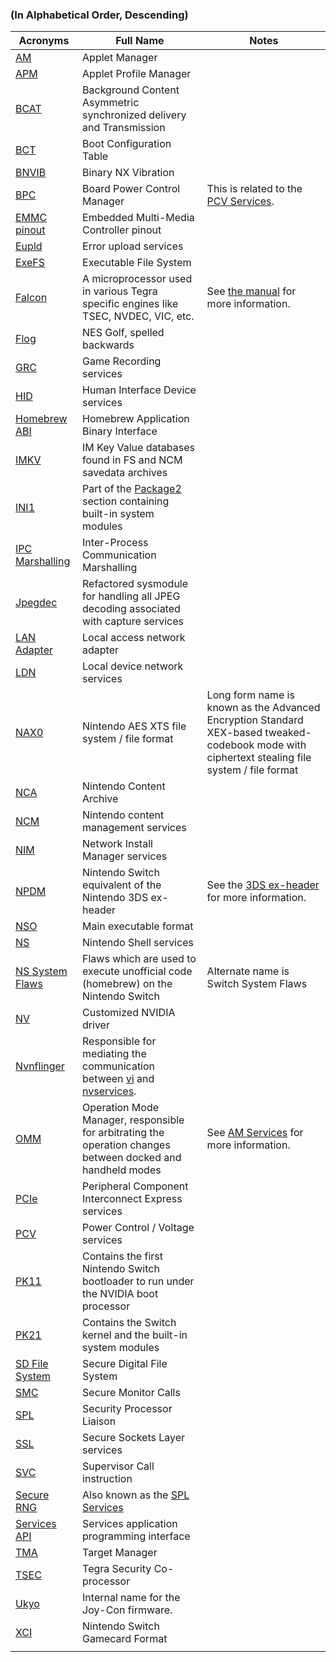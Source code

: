 ### (In Alphabetical Order, Descending)

| Acronyms                                                 | Full Name                                                                                                                                 | Notes                                                                                                                                          |
| -------------------------------------------------------- | ----------------------------------------------------------------------------------------------------------------------------------------- | ---------------------------------------------------------------------------------------------------------------------------------------------- |
| [AM](AM%20services.md "wikilink")                        | Applet Manager                                                                                                                            |                                                                                                                                                |
| [APM](APM%20services.md "wikilink")                      | Applet Profile Manager                                                                                                                    |                                                                                                                                                |
| [BCAT](BCAT%20services.md "wikilink")                    | Background Content Asymmetric synchronized delivery and Transmission                                                                      |                                                                                                                                                |
| [BCT](BCT.md "wikilink")                                 | Boot Configuration Table                                                                                                                  |                                                                                                                                                |
| [BNVIB](BNVIB.md "wikilink")                             | Binary NX Vibration                                                                                                                       |                                                                                                                                                |
| [BPC](BPC%20services.md "wikilink")                      | Board Power Control Manager                                                                                                               | This is related to the [PCV Services](PCV%20services#bpc.md##bpc "wikilink").                                                                  |
| [EMMC pinout](EMMC%20pinout.md "wikilink")               | Embedded Multi-Media Controller pinout                                                                                                    |                                                                                                                                                |
| [Eupld](Eupld%20services.md "wikilink")                  | Error upload services                                                                                                                     |                                                                                                                                                |
| [ExeFS](ExeFS.md "wikilink")                             | Executable File System                                                                                                                    |                                                                                                                                                |
| [Falcon](Falcon.md "wikilink")                           | A microprocessor used in various Tegra specific engines like TSEC, NVDEC, VIC, etc.                                                       | See [the manual](http://envytools.readthedocs.io/en/latest/hw/falcon/intro.html) for more information.                                         |
| [Flog](Flog.md "wikilink")                               | NES Golf, spelled backwards                                                                                                               |                                                                                                                                                |
| [GRC](GRC%20services.md "wikilink")                      | Game Recording services                                                                                                                   |                                                                                                                                                |
| [HID](HID%20services.md "wikilink")                      | Human Interface Device services                                                                                                           |                                                                                                                                                |
| [Homebrew ABI](Homebrew%20ABI.md "wikilink")             | Homebrew Application Binary Interface                                                                                                     |                                                                                                                                                |
| [IMKV](IMKV.md "wikilink")                               | IM Key Value databases found in FS and NCM savedata archives                                                                              |                                                                                                                                                |
| [INI1](INI1.md "wikilink")                               | Part of the [Package2](Package2.md "wikilink") section containing built-in system modules                                                 |                                                                                                                                                |
| [IPC Marshalling](IPC%20Marshalling.md "wikilink")       | Inter-Process Communication Marshalling                                                                                                   |                                                                                                                                                |
| [Jpegdec](Jpegdec%20services.md "wikilink")              | Refactored sysmodule for handling all JPEG decoding associated with capture services                                                      |                                                                                                                                                |
| [LAN Adapter](LAN%20Adapter.md "wikilink")               | Local access network adapter                                                                                                              |                                                                                                                                                |
| [LDN](LDN%20services.md "wikilink")                      | Local device network services                                                                                                             |                                                                                                                                                |
| [NAX0](NAX0.md "wikilink")                               | Nintendo AES XTS file system / file format                                                                                                | Long form name is known as the Advanced Encryption Standard XEX-based tweaked-codebook mode with ciphertext stealing file system / file format |
| [NCA](NCA%20Format.md "wikilink")                        | Nintendo Content Archive                                                                                                                  |                                                                                                                                                |
| [NCM](NCM%20services.md "wikilink")                      | Nintendo content management services                                                                                                      |                                                                                                                                                |
| [NIM](NIM%20services.md "wikilink")                      | Network Install Manager services                                                                                                          |                                                                                                                                                |
| [NPDM](NPDM.md "wikilink")                               | Nintendo Switch equivalent of the Nintendo 3DS ex-header                                                                                  | See the [3DS ex-header](https://3dbrew.org/wiki/NCCH/Extended_Header) for more information.                                                    |
| [NSO](NSO.md "wikilink")                                 | Main executable format                                                                                                                    |                                                                                                                                                |
| [NS](NS%20Services.md "wikilink")                        | Nintendo Shell services                                                                                                                   |                                                                                                                                                |
| [NS System Flaws](Switch%20System%20Flaws.md "wikilink") | Flaws which are used to execute unofficial code (homebrew) on the Nintendo Switch                                                         | Alternate name is Switch System Flaws                                                                                                          |
| [NV](NV%20services.md "wikilink")                        | Customized NVIDIA driver                                                                                                                  |                                                                                                                                                |
| [Nvnflinger](Nvnflinger%20services.md "wikilink")        | Responsible for mediating the communication between [vi](Display%20services.md "wikilink") and [nvservices](NV%20services.md "wikilink"). |                                                                                                                                                |
| [OMM](AM%20services#omm.md##omm "wikilink")              | Operation Mode Manager, responsible for arbitrating the operation changes between docked and handheld modes                               | See [AM Services](AM%20services.md "wikilink") for more information.                                                                           |
| [PCIe](PCIe%20services.md "wikilink")                    | Peripheral Component Interconnect Express services                                                                                        |                                                                                                                                                |
| [PCV](PCV%20services.md "wikilink")                      | Power Control / Voltage services                                                                                                          |                                                                                                                                                |
| [PK11](Package1.md "wikilink")                           | Contains the first Nintendo Switch bootloader to run under the NVIDIA boot processor                                                      |                                                                                                                                                |
| [PK21](Package2.md "wikilink")                           | Contains the Switch kernel and the built-in system modules                                                                                |                                                                                                                                                |
| [SD File System](SD%20Filesystem.md "wikilink")          | Secure Digital File System                                                                                                                |                                                                                                                                                |
| [SMC](SMC.md "wikilink")                                 | Secure Monitor Calls                                                                                                                      |                                                                                                                                                |
| [SPL](SPL%20services.md "wikilink")                      | Security Processor Liaison                                                                                                                |                                                                                                                                                |
| [SSL](SSL%20services.md "wikilink")                      | Secure Sockets Layer services                                                                                                             |                                                                                                                                                |
| [SVC](SVC.md "wikilink")                                 | Supervisor Call instruction                                                                                                               |                                                                                                                                                |
| [Secure RNG](Secure%20RNG%20services.md "wikilink")      | Also known as the [SPL Services](SPL%20services.md "wikilink")                                                                            |                                                                                                                                                |
| [Services API](Services%20API.md "wikilink")             | Services application programming interface                                                                                                |                                                                                                                                                |
| [TMA](TMA%20services.md "wikilink")                      | Target Manager                                                                                                                            |                                                                                                                                                |
| [TSEC](TSEC.md "wikilink")                               | Tegra Security Co-processor                                                                                                               |                                                                                                                                                |
| [Ukyo](Joy-Con%20Firmware.md "wikilink")                 | Internal name for the Joy-Con firmware.                                                                                                   |                                                                                                                                                |
| [XCI](XCI.md "wikilink")                                 | Nintendo Switch Gamecard Format                                                                                                           |                                                                                                                                                |
|                                                          |                                                                                                                                           |                                                                                                                                                |
